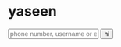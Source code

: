 
<!DOCtype html>

<html>
<head>

<title>yasapp</title>




<link rel="stylesheet" href="" >



</head>

<body>

<h1>yaseen</h1>



<input type="text" placeholder="phone number, username or email">
<button onclick="myfuction()" >hi</button>
</body>

<script type="text/javascript">


fuction myfunction() {alert(sexual abuse) }

</script>
</html>
